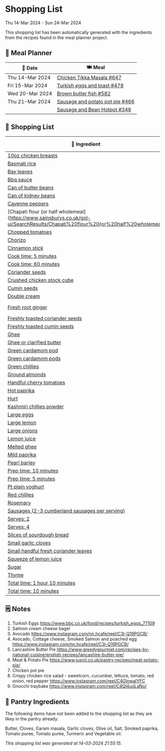# Shopping List

Thu 14-Mar 2024 - Sun 24-Mar 2024

This shopping list has been automatically generated with the ingredients from the recipes found in the meal planner project.

## 📅 Meal Planner

|📅 Date| 🍽️ Meal|
|----|----|
|Thu 14-Mar 2024|[Chicken Tikka Masala #647](https://github.com/jcallaghan/The-Cookbook/issues/647)|
|Fri 15-Mar 2024|[Turkish eggs and toast #478](https://github.com/jcallaghan/The-Cookbook/issues/478)|
|Wed 20-Mar 2024|[Brown butter fish #582](https://github.com/jcallaghan/The-Cookbook/issues/582)|
|Thu 21-Mar 2024|[Sausage and potato pot pie #466](https://github.com/jcallaghan/The-Cookbook/issues/466)|
||[Sausage and Bean Hotpot #348](https://github.com/jcallaghan/The-Cookbook/issues/348)|

## 🛒 Shopping List

| 🍌 Ingredient| ⚖️ Measurement|
|----------|-----------|
|[10oz chicken breasts](https://www.sainsburys.co.uk/gol-ui/SearchResults/10oz%20chicken%20breasts)|750g/1lb|
|[Basmati rice](https://www.sainsburys.co.uk/gol-ui/SearchResults/Basmati%20rice)|315g/11oz|
|[Bay leaves](https://www.sainsburys.co.uk/gol-ui/SearchResults/Bay%20leaves)|2|
|[Bbq sauce](https://www.sainsburys.co.uk/gol-ui/SearchResults/Bbq%20sauce)|50ml|
|[Can of butter beans](https://www.sainsburys.co.uk/gol-ui/SearchResults/Can%20of%20butter%20beans)|1|
|[Can of kidney beans](https://www.sainsburys.co.uk/gol-ui/SearchResults/Can%20of%20kidney%20beans)|1|
|[Cayenne peppers](https://www.sainsburys.co.uk/gol-ui/SearchResults/Cayenne%20peppers)|1 tsp|
|[Chapati flour (or half wholemeal](https://www.sainsburys.co.uk/gol-ui/SearchResults/Chapati%20flour%20(or%20half%20wholemeal)|250g/9oz|
|[Chopped tomatoes](https://www.sainsburys.co.uk/gol-ui/SearchResults/Chopped%20tomatoes)|225g/8oz|
|[Chorizo](https://www.sainsburys.co.uk/gol-ui/SearchResults/Chorizo)|1|
|[Cinnamon stick](https://www.sainsburys.co.uk/gol-ui/SearchResults/Cinnamon%20stick)|3cm|
|[Cook time: 5 minutes](https://www.sainsburys.co.uk/gol-ui/SearchResults/Cook%20time:%205%20minutes)||
|[Cook time: 60 minutes](https://www.sainsburys.co.uk/gol-ui/SearchResults/Cook%20time:%2060%20minutes)||
|[Coriander seeds](https://www.sainsburys.co.uk/gol-ui/SearchResults/Coriander%20seeds)|1½ tsp|
|[Crushed chicken stock cube](https://www.sainsburys.co.uk/gol-ui/SearchResults/Crushed%20chicken%20stock%20cube)|1|
|[Cumin seeds](https://www.sainsburys.co.uk/gol-ui/SearchResults/Cumin%20seeds)|2 tsp|
|[Double cream](https://www.sainsburys.co.uk/gol-ui/SearchResults/Double%20cream)|120ml/4fl oz|
|[Fresh root ginger](https://www.sainsburys.co.uk/gol-ui/SearchResults/Fresh%20root%20ginger)|25g/1oz + 25g/1oz|
|[Freshly toasted coriander seeds](https://www.sainsburys.co.uk/gol-ui/SearchResults/Freshly%20toasted%20coriander%20seeds)|1½ tsp|
|[Freshly toasted cumin seeds](https://www.sainsburys.co.uk/gol-ui/SearchResults/Freshly%20toasted%20cumin%20seeds)|1 tsp|
|[Ghee](https://www.sainsburys.co.uk/gol-ui/SearchResults/Ghee)|3 tbsp|
|[Ghee or clarified butter](https://www.sainsburys.co.uk/gol-ui/SearchResults/Ghee%20or%20clarified%20butter)|25g/1oz|
|[Green cardamom pod](https://www.sainsburys.co.uk/gol-ui/SearchResults/Green%20cardamom%20pod)|1|
|[Green cardamom pods](https://www.sainsburys.co.uk/gol-ui/SearchResults/Green%20cardamom%20pods)|12|
|[Green chillies](https://www.sainsburys.co.uk/gol-ui/SearchResults/Green%20chillies)|3|
|[Ground almonds](https://www.sainsburys.co.uk/gol-ui/SearchResults/Ground%20almonds)|1 tbsp|
|[Handful cherry tomatoes](https://www.sainsburys.co.uk/gol-ui/SearchResults/Handful%20cherry%20tomatoes)|1|
|[Hot paprika](https://www.sainsburys.co.uk/gol-ui/SearchResults/Hot%20paprika)|0.5 tsp|
|[Hurt](https://www.sainsburys.co.uk/gol-ui/SearchResults/Hurt)|200 g|
|[Kashmiri chillies powder](https://www.sainsburys.co.uk/gol-ui/SearchResults/Kashmiri%20chillies%20powder)|½ tsp|
|[Large eggs](https://www.sainsburys.co.uk/gol-ui/SearchResults/Large%20eggs)|4|
|[Large lemon](https://www.sainsburys.co.uk/gol-ui/SearchResults/Large%20lemon)|1|
|[Large onions](https://www.sainsburys.co.uk/gol-ui/SearchResults/Large%20onions)|1|
|[Lemon juice](https://www.sainsburys.co.uk/gol-ui/SearchResults/Lemon%20juice)|1½ tbsp|
|[Melted ghee](https://www.sainsburys.co.uk/gol-ui/SearchResults/Melted%20ghee)|2 tbsp|
|[Mild paprika](https://www.sainsburys.co.uk/gol-ui/SearchResults/Mild%20paprika)|2 tsp + ½ tsp|
|[Pearl barley](https://www.sainsburys.co.uk/gol-ui/SearchResults/Pearl%20barley)|100g|
|[Prep time: 10 minutes](https://www.sainsburys.co.uk/gol-ui/SearchResults/Prep%20time:%2010%20minutes)||
|[Prep time: 5 minutes](https://www.sainsburys.co.uk/gol-ui/SearchResults/Prep%20time:%205%20minutes)||
|[Pt plain yoghurt](https://www.sainsburys.co.uk/gol-ui/SearchResults/Pt%20plain%20yoghurt)|150ml/¼|
|[Red chillies](https://www.sainsburys.co.uk/gol-ui/SearchResults/Red%20chillies)|2|
|[Rosemary](https://www.sainsburys.co.uk/gol-ui/SearchResults/Rosemary)|1 tsp|
|[Sausages (2-3 cumberland sausages per serving)](https://www.sainsburys.co.uk/gol-ui/SearchResults/Sausages%20(2-3%20cumberland%20sausages%20per%20serving))||
|[Serves: 2](https://www.sainsburys.co.uk/gol-ui/SearchResults/Serves:%202)||
|[Serves: 4](https://www.sainsburys.co.uk/gol-ui/SearchResults/Serves:%204)||
|[Slices of sourdough bread](https://www.sainsburys.co.uk/gol-ui/SearchResults/Slices%20of%20sourdough%20bread)|2|
|[Small garlic cloves](https://www.sainsburys.co.uk/gol-ui/SearchResults/Small%20garlic%20cloves)|1|
|[Small handful fresh coriander leaves](https://www.sainsburys.co.uk/gol-ui/SearchResults/Small%20handful%20fresh%20coriander%20leaves)||
|[Squeeze of lemon juice](https://www.sainsburys.co.uk/gol-ui/SearchResults/Squeeze%20of%20lemon%20juice)|1|
|[Sugar](https://www.sainsburys.co.uk/gol-ui/SearchResults/Sugar)|1 tsp|
|[Thyme](https://www.sainsburys.co.uk/gol-ui/SearchResults/Thyme)|1 tsp|
|[Total time: 1 hour 10 minutes](https://www.sainsburys.co.uk/gol-ui/SearchResults/Total%20time:%201%20hour%2010%20minutes)||
|[Total time: 10 minutes](https://www.sainsburys.co.uk/gol-ui/SearchResults/Total%20time:%2010%20minutes)||

## 🗒️ Notes

1. Turkish Eggs https://www.bbc.co.uk/food/recipes/turkish_eggs_77109
1. Salmon cream cheese bagel
1. Avocado https://www.instagram.com/nn.hcafe/reel/C3l-Q19PGCB/
1. Avocado, Cottage cheese, Smoked Salmon and poached egg  https://www.instagram.com/nn.hcafe/reel/C3l-Q19PGCB/
1. Lancashire Butter Pie https://www.greedygourmet.com/recipes-by-national-cuisine/english-recipes/lancashire-butter-pie/
1. Meat & Potato Pie https://www.jusrol.co.uk/pastry-recipes/meat-potato-pie/
1. Chicken pot pie
1. Crispy chicken rice salad - sweetcorn, cucumber, lettuce, tomato, red onion, red pepper https://www.instagram.com/reel/C4GlnwaIYFC
1. Gnocchi traybake https://www.instagram.com/reel/C4Ql4uoLaNo/

## 🏪 Pantry Ingredients

The following items have not been added to the shopping list as they are likey in the pantry already.

Butter, Cloves, Garam masala, Garlic cloves, Olive oil, Salt, Smoked paprika, Tomato puree, Tomato purée, Turmeric and Vegetable oil.


_This shopping list was generated at 14-03-2024 21:55:15._